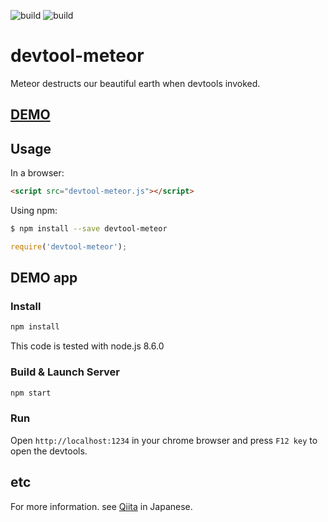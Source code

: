 ![build](https://img.shields.io/badge/build-good-green.svg)
![build](https://img.shields.io/badge/node->=8.6.0-orange.svg)

# devtool-meteor

Meteor destructs our beautiful earth when devtools invoked.

## [DEMO](https://devtool-meteor.firebaseapp.com/ "DEMO")

## Usage

In a browser:

```html
<script src="devtool-meteor.js"></script>
```

Using npm:

```sh
$ npm install --save devtool-meteor
```

```javascript
require('devtool-meteor');
```

## DEMO app

### Install

```sh
npm install
```

This code is tested with node.js 8.6.0

### Build & Launch Server

```sh
npm start
```
### Run

Open `http://localhost:1234` in your chrome browser and press `F12 key` to open the devtools.

## etc

For more information. see [Qiita](https://qiita.com/diescake/items/b25791eb7750c775e72f) in Japanese.
